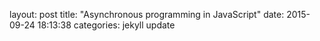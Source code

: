 layout: post
title:  "Asynchronous programming in JavaScript"
date:   2015-09-24 18:13:38
categories: jekyll update
